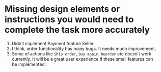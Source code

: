 # Missing design elements or instructions you would need to complete the task more accurately

1. Didn't implement Payment feature Seller.
2. I think, order functionality has many bugs. It needs much improvement.
3. Some of actions like `Ship order`, `Buy again`, `Reorder` etc doesn't work currently. It will be a great user experience if these small features can be implemented.